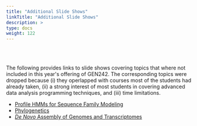 ```yaml
---
title: "Additional Slide Shows"
linkTitle: "Additional Slide Shows"
description: >
type: docs
weight: 122
---
```


<br></br>

The following provides links to slide shows covering topics that where not included in
this year's offering of GEN242. The corresponding topics were dropped because
(i) they operlapped with courses most of the students had already taken, (ii) a
strong interest of most students in covering advanced data analysis programming
techniques, and (iii) time limitations.

+ [Profile HMMs for Sequence Family Modeling](https://drive.google.com/file/d/1dAP1uCUhpEDm0jDQ7q24vyV0dnBzbCfA/view)
+ [Phylogenetics](https://docs.google.com/presentation/d/1I50GYolslK8Nzj_Spk-mupIhW5AeqsYSXtLb7BTV8vg/edit)
+ [_De Novo_ Assembly of Genomes and Transcriptomes](https://docs.google.com/presentation/d/1gwlRDZgBLlqMrkeD0waVWGkBXkRo8SLup5W3n9y_lE4/edit#slide=id.p)



